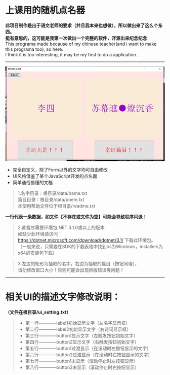 # 上课用的随机点名器
**此项目制作是出于语文老师的要求（并且我本来也想做），所以做出来了这么个东西。  
挺有意思的，这可能是我第一次做出一个完整的软件，开源出来纪念纪念**  
This programa made because of my chinese teacher(and i want to make this programa too), so here.  
I think it is too interesting, it may be my first to do a application.  
*****

![这是一张程序主图片](https://github.com/suhexia/Radom_name/blob/main/Image_file/main_app.png)  

+ 完全自定义，除了Form以外的文字均可自由修改  
+ UI风格借鉴了某个JavaScript开发的点名器  
+ 简单通俗易懂的文档  

> 1.名字目录：根目录/data/name.txt  
> 篇目目录：根目录/data/poem.txt  
> 本使用帮助文件位于根目录/readme.txt  

**一行代表一条数据，如文件【不存在或文件为空】可能会导致程序闪退！**  

> 2.此程序需要环境包.NET 3.1.0或以上的版本  
> 如缺少此环境请访问：https://dotnet.microsoft.com/download/dotnet/3.1/  下载此环境包。  
> （一般来说，只需要在SDK的下载表格中找到os为Windows，installers为x64的安装包下载）  

> 3.左边的矩形为抽取的名字，右边为抽取的篇目（按钮同理），  
> 请勿修改窗口大小！否则可能会出现排版错误等问题！  

********
# 相关UI的描述文字修改说明：  
**（文件在根目录/ui_setting.txt）**  
>+ 第一行————label1初始显示文字（左名字显示框）  
>+ 第二行————label2初始显示文字（右诗词显示框）  
>+ 第三行————button1显示文字（左触发按钮初始文字）  
>+ 第四行————button2显示文字（右触发按钮初始文字）  
>+ 第五行————button1过渡显示（在滚动时左按钮显示的文字）  
>+ 第六行————button2过渡显示（在滚动时右按钮显示的文字）  
>+ 第七行————button1末显示（滚动停止时左按钮显示）  
>+ 第八行————button2末显示（滚动停止时右按钮显示）  
